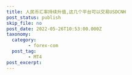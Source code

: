 ```yaml
---
title: 人民币汇率持续升值,这几个平台可以交易USDCNH
post_status: publish
skip_file: no
post_date: 2022-05-26T10:53:00.000Z
taxonomy:
  category:
        - forex-com
  post_tag:
        - MT4
post_excerpt: 
---
```

